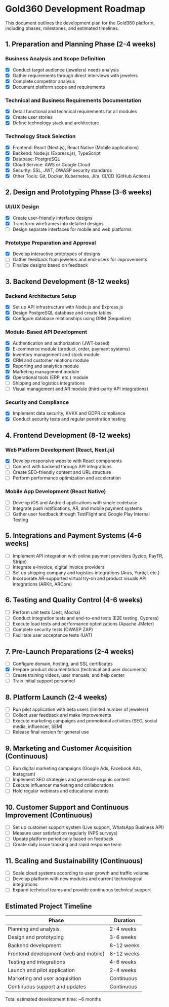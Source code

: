 # Gold360 Development Roadmap

This document outlines the development plan for the Gold360 platform, including phases, milestones, and estimated timelines.

## 1. Preparation and Planning Phase (2-4 weeks)

### Business Analysis and Scope Definition
- [x] Conduct target audience (jewelers) needs analysis
- [x] Gather requirements through direct interviews with jewelers
- [x] Complete competitor analysis
- [x] Document platform scope and requirements

### Technical and Business Requirements Documentation
- [x] Detail functional and technical requirements for all modules
- [x] Create user stories
- [x] Define technology stack and architecture

### Technology Stack Selection
- [x] Frontend: React (Next.js), React Native (Mobile applications)
- [x] Backend: Node.js (Express.js), TypeScript
- [x] Database: PostgreSQL
- [x] Cloud Service: AWS or Google Cloud
- [x] Security: SSL, JWT, OWASP security standards
- [x] Other Tools: Git, Docker, Kubernetes, Jira, CI/CD (GitHub Actions)

## 2. Design and Prototyping Phase (3-6 weeks)

### UI/UX Design
- [x] Create user-friendly interface designs
- [x] Transform wireframes into detailed designs
- [ ] Design separate interfaces for mobile and web platforms

### Prototype Preparation and Approval
- [x] Develop interactive prototypes of designs
- [ ] Gather feedback from jewelers and end-users for improvements
- [ ] Finalize designs based on feedback

## 3. Backend Development (8-12 weeks)

### Backend Architecture Setup
- [x] Set up API infrastructure with Node.js and Express.js
- [x] Design PostgreSQL database and create tables
- [x] Configure database relationships using ORM (Sequelize)

### Module-Based API Development
- [x] Authentication and authorization (JWT-based)
- [x] E-commerce module (product, order, payment systems)
- [x] Inventory management and stock module
- [x] CRM and customer relations module
- [x] Reporting and analytics module
- [x] Marketing management module
- [x] Operational tools (ERP, etc.) module
- [ ] Shipping and logistics integrations
- [ ] Visual management and AR module (third-party API integrations)

### Security and Compliance
- [x] Implement data security, KVKK and GDPR compliance
- [x] Conduct security tests and regular penetration testing

## 4. Frontend Development (8-12 weeks)

### Web Platform Development (React, Next.js)
- [x] Develop responsive website with React components
- [ ] Connect with backend through API integrations
- [ ] Create SEO-friendly content and URL structure
- [ ] Perform performance optimization and acceleration

### Mobile App Development (React Native)
- [ ] Develop iOS and Android applications with single codebase
- [ ] Integrate push notifications, AR, and mobile payment systems
- [ ] Gather user feedback through TestFlight and Google Play Internal Testing

## 5. Integrations and Payment Systems (4-6 weeks)

- [ ] Implement API integration with online payment providers (Iyzico, PayTR, Stripe)
- [ ] Integrate e-invoice, digital invoice providers
- [ ] Set up shipping company and logistics integrations (Aras, Yurtiçi, etc.)
- [ ] Incorporate AR-supported virtual try-on and product visuals API integrations (ARKit, ARCore)

## 6. Testing and Quality Control (4-6 weeks)

- [ ] Perform unit tests (Jest, Mocha)
- [ ] Conduct integration tests and end-to-end tests (E2E testing, Cypress)
- [ ] Execute load tests and performance optimizations (Apache JMeter)
- [ ] Complete security tests (OWASP ZAP)
- [ ] Facilitate user acceptance tests (UAT)

## 7. Pre-Launch Preparations (2-4 weeks)

- [ ] Configure domain, hosting, and SSL certificates
- [x] Prepare product documentation (technical and user documents)
- [ ] Create training videos, user manuals, and help center
- [ ] Train initial support personnel

## 8. Platform Launch (2-4 weeks)

- [ ] Run pilot application with beta users (limited number of jewelers)
- [ ] Collect user feedback and make improvements
- [ ] Execute marketing campaigns and promotional activities (SEO, social media, influencer, SEM)
- [ ] Release final version for general use

## 9. Marketing and Customer Acquisition (Continuous)

- [ ] Run digital marketing campaigns (Google Ads, Facebook Ads, Instagram)
- [ ] Implement SEO strategies and generate organic content
- [ ] Execute influencer marketing and collaborations
- [ ] Hold regular webinars and educational events

## 10. Customer Support and Continuous Improvement (Continuous)

- [ ] Set up customer support system (Live support, WhatsApp Business API)
- [ ] Measure user satisfaction regularly (NPS surveys)
- [ ] Update platform periodically based on feedback
- [ ] Create daily issue tracking and rapid response team

## 11. Scaling and Sustainability (Continuous)

- [ ] Scale cloud systems according to user growth and traffic volume
- [ ] Develop platform with new modules and current technological integrations
- [ ] Expand technical teams and provide continuous technical support

## Estimated Project Timeline

| Phase | Duration |
| ----- | -------- |
| Planning and analysis | 2-4 weeks |
| Design and prototyping | 3-6 weeks |
| Backend development | 8-12 weeks |
| Frontend development (web and mobile) | 8-12 weeks |
| Testing and integrations | 4-6 weeks |
| Launch and pilot application | 2-4 weeks |
| Marketing and user acquisition | Continuous |
| Continuous support and updates | Continuous |

Total estimated development time: ~6 months 